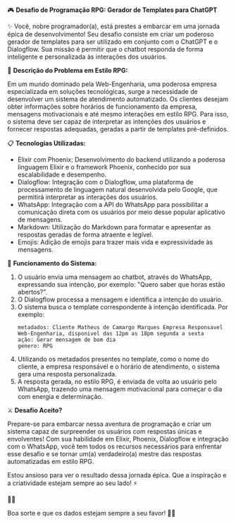 🎮 **Desafio de Programação RPG: Gerador de Templates para ChatGPT**

✨ Você, nobre programador(a), está prestes a embarcar em uma jornada épica de desenvolvimento! Seu desafio consiste em criar um poderoso gerador de templates para ser utilizado em conjunto com o ChatGPT e o Dialogflow. Sua missão é permitir que o chatbot responda de forma inteligente e personalizada às interações dos usuários.

🌟 **Descrição do Problema em Estilo RPG:**

Em um mundo dominado pela Web-Engenharia, uma poderosa empresa especializada em soluções tecnológicas, surge a necessidade de desenvolver um sistema de atendimento automatizado. Os clientes desejam obter informações sobre horários de funcionamento da empresa, mensagens motivacionais e até mesmo interações em estilo RPG. Para isso, o sistema deve ser capaz de interpretar as intenções dos usuários e fornecer respostas adequadas, geradas a partir de templates pré-definidos.

📋 **Tecnologias Utilizadas:**
- Elixir com Phoenix: Desenvolvimento do backend utilizando a poderosa linguagem Elixir e o framework Phoenix, conhecido por sua escalabilidade e desempenho.
- Dialogflow: Integração com o Dialogflow, uma plataforma de processamento de linguagem natural desenvolvida pelo Google, que permitirá interpretar as interações dos usuários.
- WhatsApp: Integração com a API do WhatsApp para possibilitar a comunicação direta com os usuários por meio desse popular aplicativo de mensagens.
- Markdown: Utilização do Markdown para formatar e apresentar as respostas geradas de forma atraente e legível.
- Emojis: Adição de emojis para trazer mais vida e expressividade às mensagens.

📜 **Funcionamento do Sistema:**

1. O usuário envia uma mensagem ao chatbot, através do WhatsApp, expressando sua intenção, por exemplo: "Quero saber que horas estão abertos?".
2. O Dialogflow processa a mensagem e identifica a intenção do usuário.
3. O sistema busca o template correspondente à intenção identificada. Por exemplo:
   ```
   metadados: Cliente Matheus de Camargo Marques Empresa Responsavel Web-Engenharia, disponivel das 12pm as 18pm segunda a sexta
   ação: Gerar mensagem de bom dia
   genero: RPG
   ```
4. Utilizando os metadados presentes no template, como o nome do cliente, a empresa responsável e o horário de atendimento, o sistema gera uma resposta personalizada.
5. A resposta gerada, no estilo RPG, é enviada de volta ao usuário pelo WhatsApp, trazendo uma mensagem motivacional para começar o dia com energia e determinação.

⚔️ **Desafio Aceito?**

Prepare-se para embarcar nessa aventura de programação e criar um sistema capaz de surpreender os usuários com respostas únicas e envolventes! Com sua habilidade em Elixir, Phoenix, Dialogflow e integração com o WhatsApp, você tem todos os recursos necessários para enfrentar esse desafio e se tornar um(a) verdadeiro(a) mestre das respostas automatizadas em estilo RPG.

Estou ansioso para ver o resultado dessa jornada épica. Que a inspiração e a criatividade estejam sempre ao seu lado! ⚡️

👨‍💻

Boa sorte e que os dados estejam sempre a seu favor! 🎲🌟
